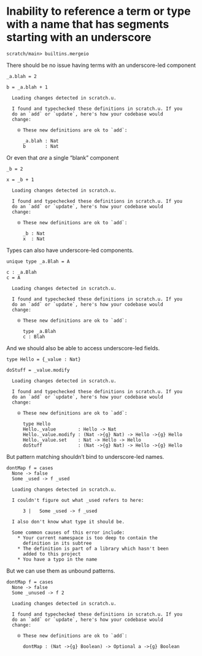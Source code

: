 # Inability to reference a term or type with a name that has segments starting with an underscore

``` ucm :hide
scratch/main> builtins.mergeio
```

There should be no issue having terms with an underscore-led component

``` unison
_a.blah = 2

b = _a.blah + 1
```

``` ucm :added-by-ucm
  Loading changes detected in scratch.u.

  I found and typechecked these definitions in scratch.u. If you
  do an `add` or `update`, here's how your codebase would
  change:

    ⍟ These new definitions are ok to `add`:
    
      _a.blah : Nat
      b       : Nat
```

Or even that *are* a single “blank” component

``` unison
_b = 2

x = _b + 1
```

``` ucm :added-by-ucm
  Loading changes detected in scratch.u.

  I found and typechecked these definitions in scratch.u. If you
  do an `add` or `update`, here's how your codebase would
  change:

    ⍟ These new definitions are ok to `add`:
    
      _b : Nat
      x  : Nat
```

Types can also have underscore-led components.

``` unison
unique type _a.Blah = A

c : _a.Blah
c = A
```

``` ucm :added-by-ucm
  Loading changes detected in scratch.u.

  I found and typechecked these definitions in scratch.u. If you
  do an `add` or `update`, here's how your codebase would
  change:

    ⍟ These new definitions are ok to `add`:
    
      type _a.Blah
      c : Blah
```

And we should also be able to access underscore-led fields.

``` unison
type Hello = {_value : Nat}

doStuff = _value.modify
```

``` ucm :added-by-ucm
  Loading changes detected in scratch.u.

  I found and typechecked these definitions in scratch.u. If you
  do an `add` or `update`, here's how your codebase would
  change:

    ⍟ These new definitions are ok to `add`:
    
      type Hello
      Hello._value        : Hello -> Nat
      Hello._value.modify : (Nat ->{g} Nat) -> Hello ->{g} Hello
      Hello._value.set    : Nat -> Hello -> Hello
      doStuff             : (Nat ->{g} Nat) -> Hello ->{g} Hello
```

But pattern matching shouldn’t bind to underscore-led names.

``` unison :error
dontMap f = cases
  None -> false
  Some _used -> f _used
```

``` ucm :added-by-ucm
  Loading changes detected in scratch.u.

  I couldn't figure out what _used refers to here:

      3 |   Some _used -> f _used

  I also don't know what type it should be.

  Some common causes of this error include:
    * Your current namespace is too deep to contain the
      definition in its subtree
    * The definition is part of a library which hasn't been
      added to this project
    * You have a typo in the name
```

But we can use them as unbound patterns.

``` unison
dontMap f = cases
  None -> false
  Some _unused -> f 2
```

``` ucm :added-by-ucm
  Loading changes detected in scratch.u.

  I found and typechecked these definitions in scratch.u. If you
  do an `add` or `update`, here's how your codebase would
  change:

    ⍟ These new definitions are ok to `add`:
    
      dontMap : (Nat ->{g} Boolean) -> Optional a ->{g} Boolean
```
